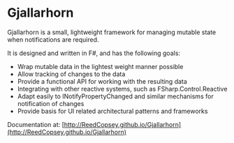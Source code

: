 # Gjallarhorn

Gjallarhorn is a small, lightweight framework for managing mutable state when notifications are required.

It is designed and written in F#, and has the following goals:

* Wrap mutable data in the lightest weight manner possible
* Allow tracking of changes to the data
* Provide a functional API for working with the resulting data
* Integrating with other reactive systems, such as FSharp.Control.Reactive
* Adapt easily to INotifyPropertyChanged and similar mechanisms for notification of changes
* Provide basis for UI related architectural patterns and frameworks 

Documentation at: [http://ReedCopsey.github.io/Gjallarhorn](http://ReedCopsey.github.io/Gjallarhorn)

